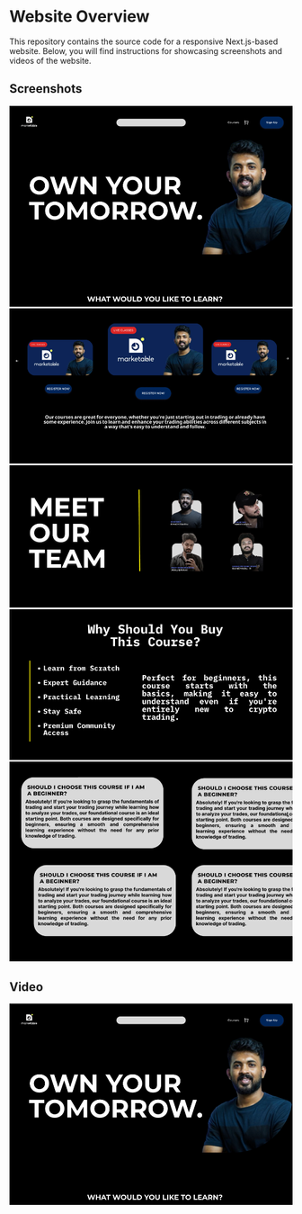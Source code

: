 # Website Overview

This repository contains the source code for a responsive Next.js-based website. Below, you will find instructions for showcasing screenshots and videos of the website.



## Screenshots



![1](1.png)
![2](2.png)
![3](3.png)
![4](4.png)
![5](5.png)



## Video


[![Watch the video](1.png)](video.mp4)

